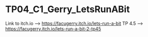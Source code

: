 # TP04_C1_Gerry_LetsRunABit
Link to itch.io --> https://facugerry.itch.io/lets-run-a-bit
TP 4.5 --> https://facugerry.itch.io/lets-run-a-bit-2-tp45
